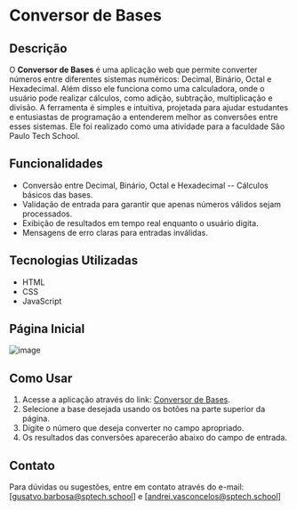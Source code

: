 # Conversor de Bases

## Descrição

O **Conversor de Bases** é uma aplicação web que permite converter números entre diferentes sistemas numéricos: Decimal, Binário, Octal e Hexadecimal.
Além disso ele funciona como uma calculadora, onde o usuário pode realizar cálculos, como adição, subtração, multiplicação e divisão.
A ferramenta é simples e intuitiva, projetada para ajudar estudantes e entusiastas de programação a entenderem melhor as conversões entre esses sistemas.
Ele foi realizado como uma atividade para a faculdade São Paulo Tech School.

## Funcionalidades

- Conversão entre Decimal, Binário, Octal e Hexadecimal
-- Cálculos básicos das bases.
- Validação de entrada para garantir que apenas números válidos sejam processados.
- Exibição de resultados em tempo real enquanto o usuário digita.
- Mensagens de erro claras para entradas inválidas.

## Tecnologias Utilizadas

- HTML
- CSS
- JavaScript

## Página Inicial
![image](https://github.com/user-attachments/assets/d31aaf3f-84fd-4c42-a91a-74f12dfb5356)


## Como Usar

1. Acesse a aplicação através do link: [Conversor de Bases](https://gustavosptech.github.io/Conversor_de_Bases/index.html).
2. Selecione a base desejada usando os botões na parte superior da página.
3. Digite o número que deseja converter no campo apropriado.
4. Os resultados das conversões aparecerão abaixo do campo de entrada.

## Contato
Para dúvidas ou sugestões, entre em contato através do e-mail: [gusatvo.barbosa@sptech.school] e [andrei.vasconcelos@sptech.school]
